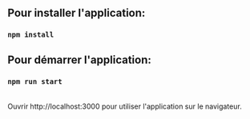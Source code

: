 ## Pour installer l'application:

### `npm install`

## Pour démarrer l'application:

### `npm run start`

<br>
Ouvrir http://localhost:3000 pour utiliser l'application sur le navigateur.
